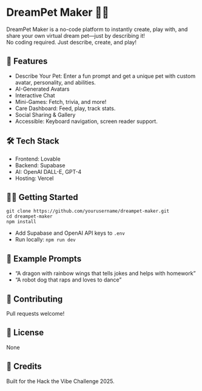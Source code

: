 # DreamPet Maker 🐉✨

DreamPet Maker is a no-code platform to instantly create, play with, and share your own virtual dream pet—just by describing it!  
No coding required. Just describe, create, and play!

## 🚀 Features
- Describe Your Pet: Enter a fun prompt and get a unique pet with custom avatar, personality, and abilities.
- AI-Generated Avatars
- Interactive Chat
- Mini-Games: Fetch, trivia, and more!
- Care Dashboard: Feed, play, track stats.
- Social Sharing & Gallery
- Accessible: Keyboard navigation, screen reader support.

## 🛠️ Tech Stack
- Frontend: Lovable
- Backend: Supabase
- AI: OpenAI DALL-E, GPT-4
- Hosting: Vercel

## 🧑‍💻 Getting Started
```
git clone https://github.com/yourusername/dreampet-maker.git
cd dreampet-maker
npm install
```
- Add Supabase and OpenAI API keys to `.env`
- Run locally: `npm run dev`

## 📝 Example Prompts
- “A dragon with rainbow wings that tells jokes and helps with homework”
- “A robot dog that raps and loves to dance”

## 🤝 Contributing
Pull requests welcome!

## 📄 License
None

## 💌 Credits
Built for the Hack the Vibe Challenge 2025.
